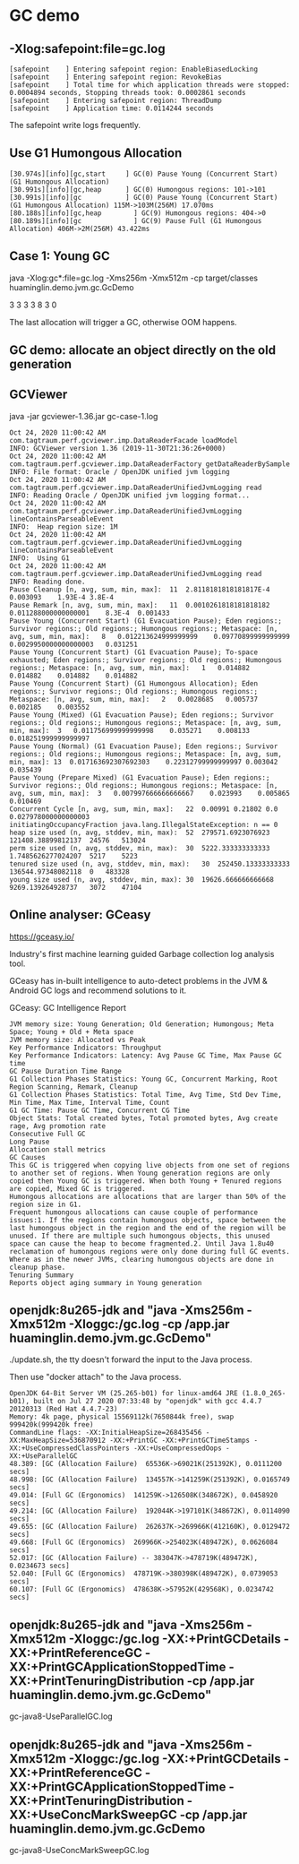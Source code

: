 # GC demo

## -Xlog:safepoint:file=gc.log

```
[safepoint    ] Entering safepoint region: EnableBiasedLocking
[safepoint    ] Entering safepoint region: RevokeBias
[safepoint    ] Total time for which application threads were stopped: 0.0004894 seconds, Stopping threads took: 0.0002861 seconds
[safepoint    ] Entering safepoint region: ThreadDump
[safepoint    ] Application time: 0.0114244 seconds
```

The safepoint write logs frequently.

## Use G1 Humongous Allocation

```
[30.974s][info][gc,start     ] GC(0) Pause Young (Concurrent Start) (G1 Humongous Allocation)
[30.991s][info][gc,heap      ] GC(0) Humongous regions: 101->101
[30.991s][info][gc           ] GC(0) Pause Young (Concurrent Start) (G1 Humongous Allocation) 115M->103M(256M) 17.070ms
[80.188s][info][gc,heap        ] GC(9) Humongous regions: 404->0
[80.189s][info][gc             ] GC(9) Pause Full (G1 Humongous Allocation) 406M->2M(256M) 43.422ms
```

## Case 1: Young GC

java -Xlog:gc*:file=gc.log -Xms256m -Xmx512m -cp target/classes huaminglin.demo.jvm.gc.GcDemo

3
3
3
3
8
3
0

The last allocation will trigger a GC, otherwise OOM happens.

## GC demo: allocate an object directly on the old generation

## GCViewer

java -jar gcviewer-1.36.jar gc-case-1.log

```
Oct 24, 2020 11:00:42 AM com.tagtraum.perf.gcviewer.imp.DataReaderFacade loadModel
INFO: GCViewer version 1.36 (2019-11-30T21:36:26+0000)
Oct 24, 2020 11:00:42 AM com.tagtraum.perf.gcviewer.imp.DataReaderFactory getDataReaderBySample
INFO: File format: Oracle / OpenJDK unified jvm logging
Oct 24, 2020 11:00:42 AM com.tagtraum.perf.gcviewer.imp.DataReaderUnifiedJvmLogging read
INFO: Reading Oracle / OpenJDK unified jvm logging format...
Oct 24, 2020 11:00:42 AM com.tagtraum.perf.gcviewer.imp.DataReaderUnifiedJvmLogging lineContainsParseableEvent
INFO:  Heap region size: 1M
Oct 24, 2020 11:00:42 AM com.tagtraum.perf.gcviewer.imp.DataReaderUnifiedJvmLogging lineContainsParseableEvent
INFO:  Using G1
Oct 24, 2020 11:00:42 AM com.tagtraum.perf.gcviewer.imp.DataReaderUnifiedJvmLogging read
INFO: Reading done.
Pause Cleanup [n, avg, sum, min, max]:	11	2.8118181818181817E-4	0.003093	1.93E-4	3.8E-4
Pause Remark [n, avg, sum, min, max]:	11	0.0010261818181818182	0.011288000000000001	8.3E-4	0.001433
Pause Young (Concurrent Start) (G1 Evacuation Pause); Eden regions:; Survivor regions:; Old regions:; Humongous regions:; Metaspace: [n, avg, sum, min, max]:	8	0.012213624999999999	0.09770899999999999	0.0029950000000000003	0.031251
Pause Young (Concurrent Start) (G1 Evacuation Pause); To-space exhausted; Eden regions:; Survivor regions:; Old regions:; Humongous regions:; Metaspace: [n, avg, sum, min, max]:	1	0.014882	0.014882	0.014882	0.014882
Pause Young (Concurrent Start) (G1 Humongous Allocation); Eden regions:; Survivor regions:; Old regions:; Humongous regions:; Metaspace: [n, avg, sum, min, max]:	2	0.0028685	0.005737	0.002185	0.003552
Pause Young (Mixed) (G1 Evacuation Pause); Eden regions:; Survivor regions:; Old regions:; Humongous regions:; Metaspace: [n, avg, sum, min, max]:	3	0.011756999999999998	0.035271	0.008133	0.018251999999999997
Pause Young (Normal) (G1 Evacuation Pause); Eden regions:; Survivor regions:; Old regions:; Humongous regions:; Metaspace: [n, avg, sum, min, max]:	13	0.017163692307692303	0.22312799999999997	0.003042	0.035439
Pause Young (Prepare Mixed) (G1 Evacuation Pause); Eden regions:; Survivor regions:; Old regions:; Humongous regions:; Metaspace: [n, avg, sum, min, max]:	3	0.007997666666666667	0.023993	0.005865	0.010469
Concurrent Cycle [n, avg, sum, min, max]:	22	0.00991	0.21802	0.0	0.027978000000000003
initiatingOccupancyFraction	java.lang.IllegalStateException: n == 0
heap size used (n, avg, stddev, min, max):	52	279571.6923076923	121408.38899812137	24576	513024
perm size used (n, avg, stddev, min, max):	30	5222.333333333333	1.7485626277024207	5217	5223
tenured size used (n, avg, stddev, min, max):	30	252450.13333333333	136544.97348082118	0	483328
young size used (n, avg, stddev, min, max):	30	19626.666666666668	9269.139264928737	3072	47104
```

## Online analyser: GCeasy

https://gceasy.io/

Industry's first machine learning guided Garbage collection log analysis tool.

GCeasy has in-built intelligence to auto-detect problems in the JVM & Android GC logs and recommend solutions to it.

GCeasy: GC Intelligence Report
```
JVM memory size: Young Generation; Old Generation; Humongous; Meta Space; Young + Old + Meta space
JVM memory size: Allocated vs Peak
Key Performance Indicators: Throughput
Key Performance Indicators: Latency: Avg Pause GC Time, Max Pause GC time
GC Pause Duration Time Range
G1 Collection Phases Statistics: Young GC, Concurrent Marking, Root Region Scanning, Remark, Cleanup
G1 Collection Phases Statistics: Total Time, Avg Time, Std Dev Time, Min Time, Max Time, Interval Time, Count
G1 GC Time: Pause GC Time, Concurrent CG Time
Object Stats: Total created bytes, Total promoted bytes, Avg create rage, Avg promotion rate
Consecutive Full GC
Long Pause
Allocation stall metrics
GC Causes
This GC is triggered when copying live objects from one set of regions to another set of regions. When Young generation regions are only copied then Young GC is triggered. When both Young + Tenured regions are copied, Mixed GC is triggered.
Humongous allocations are allocations that are larger than 50% of the region size in G1.
Frequent humongous allocations can cause couple of performance issues:1. If the regions contain humongous objects, space between the last humongous object in the region and the end of the region will be unused. If there are multiple such humongous objects, this unused space can cause the heap to become fragmented.2. Until Java 1.8u40 reclamation of humongous regions were only done during full GC events. Where as in the newer JVMs, clearing humongous objects are done in cleanup phase.
Tenuring Summary
Reports object aging summary in Young generation
```

## openjdk:8u265-jdk and "java -Xms256m -Xmx512m -Xloggc:/gc.log -cp /app.jar huaminglin.demo.jvm.gc.GcDemo"

./update.sh, the tty doesn't forward the input to the Java process.

Then use "docker attach" to the Java process.

```
OpenJDK 64-Bit Server VM (25.265-b01) for linux-amd64 JRE (1.8.0_265-b01), built on Jul 27 2020 07:33:48 by "openjdk" with gcc 4.4.7 20120313 (Red Hat 4.4.7-23)
Memory: 4k page, physical 15569112k(7650844k free), swap 999420k(999420k free)
CommandLine flags: -XX:InitialHeapSize=268435456 -XX:MaxHeapSize=536870912 -XX:+PrintGC -XX:+PrintGCTimeStamps -XX:+UseCompressedClassPointers -XX:+UseCompressedOops -XX:+UseParallelGC 
48.389: [GC (Allocation Failure)  65536K->69021K(251392K), 0.0111200 secs]
48.998: [GC (Allocation Failure)  134557K->141259K(251392K), 0.0165749 secs]
49.014: [Full GC (Ergonomics)  141259K->126508K(348672K), 0.0458920 secs]
49.214: [GC (Allocation Failure)  192044K->197101K(348672K), 0.0114090 secs]
49.655: [GC (Allocation Failure)  262637K->269966K(412160K), 0.0129472 secs]
49.668: [Full GC (Ergonomics)  269966K->254023K(489472K), 0.0626084 secs]
52.017: [GC (Allocation Failure) -- 383047K->478719K(489472K), 0.0234673 secs]
52.040: [Full GC (Ergonomics)  478719K->380398K(489472K), 0.0739053 secs]
60.107: [Full GC (Ergonomics)  478638K->57952K(429568K), 0.0234742 secs]
```


## openjdk:8u265-jdk and "java -Xms256m -Xmx512m -Xloggc:/gc.log -XX:+PrintGCDetails -XX:+PrintReferenceGC -XX:+PrintGCApplicationStoppedTime -XX:+PrintTenuringDistribution -cp /app.jar huaminglin.demo.jvm.gc.GcDemo"

gc-java8-UseParallelGC.log

## openjdk:8u265-jdk and "java -Xms256m -Xmx512m -Xloggc:/gc.log -XX:+PrintGCDetails -XX:+PrintReferenceGC -XX:+PrintGCApplicationStoppedTime -XX:+PrintTenuringDistribution -XX:+UseConcMarkSweepGC -cp /app.jar huaminglin.demo.jvm.gc.GcDemo

gc-java8-UseConcMarkSweepGC.log
